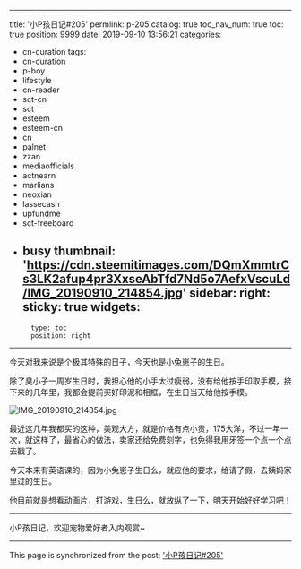 
---
title: '小P孩日记#205'
permlink: p-205
catalog: true
toc_nav_num: true
toc: true
position: 9999
date: 2019-09-10 13:56:21
categories:
- cn-curation
tags:
- cn-curation
- p-boy
- lifestyle
- cn-reader
- sct-cn
- sct
- esteem
- esteem-cn
- cn
- palnet
- zzan
- mediaofficials
- actnearn
- marlians
- neoxian
- lassecash
- upfundme
- sct-freeboard
- busy
thumbnail: 'https://cdn.steemitimages.com/DQmXmmtrCs3LK2afup4pr3XxseAbTfd7Nd5o7AefxVscuLd/IMG_20190910_214854.jpg'
sidebar:
    right:
        sticky: true
widgets:
    -
        type: toc
        position: right
---


今天对我来说是个极其特殊的日子，今天也是小兔崽子的生日。

除了臭小子一周岁生日时，我担心他的小手太过瘦弱，没有给他按手印取手模，接下来的几年里，我都会提前买好印泥和相框，在生日当天给他按手模。

![IMG_20190910_214854.jpg](https://cdn.steemitimages.com/DQmXmmtrCs3LK2afup4pr3XxseAbTfd7Nd5o7AefxVscuLd/IMG_20190910_214854.jpg)

最近这几年我都买的这种，美观大方，就是价格有点小贵，175大洋，不过一年一次，就这样了，最省心的做法，卖家还给免费刻字，也免得我用牙签一个点一个点去戳了。

今天本来有英语课的，因为小兔崽子生日么，就应他的要求，给请了假，去姨妈家里过的生日。

他目前就是想看动画片，打游戏，生日么，就放纵了一下，明天开始好好学习吧！


***
小P孩日记，欢迎宠物爱好者入内观赏~

- - -

This page is synchronized from the post: ['小P孩日记#205'](https://steemit.com/@julian2013/p-205)
